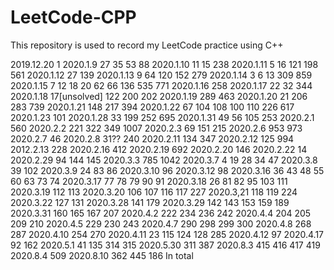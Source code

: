 # LeetCode-CPP
This repository is used to record my LeetCode practice using C++

2019.12.20 1
2020.1.9   27 35 53 88
2020.1.10  11 15 238
2020.1.11  5 16 121 198 561
2020.1.12  27 139
2020.1.13  9 64 120 152 279
2020.1.14  3 6 13 309 859
2020.1.15  7 12 18 20 62 66 136 535 771
2020.1.16  258
2020.1.17  22 32 344
2020.1.18  17[unsolved] 122 200 202
2020.1.19  289 463
2020.1.20  21 206 283 739
2020.1.21  148 217 394
2020.1.22  67 104 108 100 110 226 617
2020.1.23  101
2020.1.28  33 199 252 695
2020.1.31  49 56 105 253
2020.2.1   560
2020.2.2   221 322 349 1007
2020.2.3   69 151 215
2020.2.6   953 973
2020.2.7   46
2020.2.8   31?? 240
2020.2.11  134 347
2020.2.12  125 994
2012.2.13  228
2020.2.16  412
2020.2.19  692
2020.2.20  146
2020.2.22  14
2020.2.29  94 144 145
2020.3.3   785 1042
2020.3.7   4 19 28 34 47
2020.3.8   39 102
2020.3.9   24 83 86
2020.3.10  96
2020.3.12  98
2020.3.16  36 43 48 55 60 63 73 74
2020.3.17  77 78 79 90 91
2020.3.18  26 81 82 95 103 111
2020.3.19  112 113
2020.3.20  106 107 116 117 227
2020.3,21  118 119 224
2020.3.22  127 131
2020.3.28  141 179
2020.3.29  142 143 153 159 189
2020.3.31  160 165 167 207
2020.4.2   222 234 236 242
2020.4.4   204 205 209 210
2020.4.5   229 230 243
2020.4.7   290 298 299 300
2020.4.8   268 287
2020.4.10  254 270
2020.4.11  23 115 124 128 285
2020.4.12  97
2020.4.17  92 162
2020.5.1   41 135 314 315 
2020.5.30  311 387
2020.8.3   415 416 417 419
2020.8.4   509
2020.8.10  362 445
186 In total



